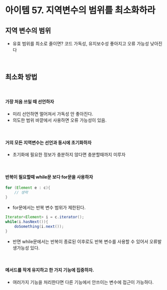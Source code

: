 # 아이템 57. 지역변수의 범위를 최소화하라

## 지역 변수의 범위

- 유효 범위를 최소로 줄이면? 코드 가독성, 유지보수성 좋아지고 오류 가능성 낮아진다

<br/>

## 최소화 방법

<br/>

#### 가장 처음 쓰일 때 선언하자

- 미리 선언하면 멀어져서 가독성 안 좋아진다.
- 의도한 범위 바깥에서 사용하면 오류 가능성이 있음.

<br/>

#### 거의 모든 지역변수는 선언과 동시에 초기화하자

- 초기화에 필요한 정보가 충분하지 않다면 충분할때까지 미루자

<br/>

#### 반복이 필요할때 while문 보다 for문을 사용하자

```java
for (Element e : c){
    // 생략
}
```

- for문에서는 반복 변수 범위가 제한된다.

```java
Iterator<Element> i = c.iterator();
while(i.hasNext()){
    doSomething(i.next());
}
```

- 반면 while문에서는 반복이 종료된 이후로도 반복 변수를 사용할 수 있어서 오류발생가능성 있다.

<br/>

#### 메서드를 작게 유지하고 한 가지 기능에 집중하자.

- 여러가지 기능을 처리한다면 다른 기능에서 안쓰이는 변수에 접근이 가능하다.